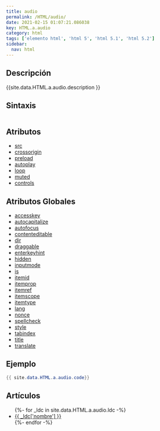 ```yaml
---
title: audio
permalink: /HTML/audio/
date: 2021-02-15 01:07:21.086038
key: HTML.a.audio
category: html
tags: ['elemento html', 'html 5', 'html 5.1', 'html 5.2']
sidebar: 
  nav: html
---
```


## Descripción
{{site.data.HTML.a.audio.description }}

## Sintaxis
~~~html
~~~

## Atributos
* [src](/HTML/audio/src/)
* [crossorigin](/HTML/audio/crossorigin/)
* [preload](/HTML/audio/preload/)
* [autoplay](/HTML/audio/autoplay/)
* [loop](/HTML/audio/loop/)
* [muted](/HTML/audio/muted/)
* [controls](/HTML/audio/controls/)

## Atributos Globales
* [accesskey](/HTML/accesskey/)
* [autocapitalize](/HTML/autocapitalize/)
* [autofocus](/HTML/autofocus/)
* [contenteditable](/HTML/contenteditable/)
* [dir](/HTML/dir/)
* [draggable](/HTML/draggable/)
* [enterkeyhint](/HTML/enterkeyhint/)
* [hidden](/HTML/hidden/)
* [inputmode](/HTML/inputmode/)
* [is](/HTML/is/)
* [itemid](/HTML/itemid/)
* [itemprop](/HTML/itemprop/)
* [itemref](/HTML/itemref/)
* [itemscope](/HTML/itemscope/)
* [itemtype](/HTML/itemtype/)
* [lang](/HTML/lang/)
* [nonce](/HTML/nonce/)
* [spellcheck](/HTML/spellcheck/)
* [style](/HTML/style/)
* [tabindex](/HTML/tabindex/)
* [title](/HTML/title/)
* [translate](/HTML/translate/)

## Ejemplo
~~~java
{{ site.data.HTML.a.audio.code}}
~~~

## Artículos
<ul>
{%- for _ldc in site.data.HTML.a.audio.ldc -%}
   <li>
       <a href="{{_ldc['url'] }}">{{ _ldc['nombre'] }}</a>
   </li>
{%- endfor -%}
</ul>
